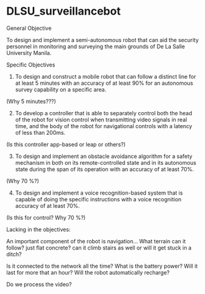 # DLSU_surveillancebot
General Objective

To design and implement a semi-autonomous robot that can aid the security personnel in monitoring and surveying the main grounds of De La Salle University Manila.

Specific Objectives

1. To design and construct a mobile robot that can follow a distinct line for at least 5 minutes with an accuracy of at least 90% for an autonomous survey capability on a specific area.

(Why 5 minutes???)

2. To develop a controller that is able to separately control both the head of the robot for vision control when transmitting video signals in real time, and the body of the robot for navigational controls with a latency of less than 200ms.

(Is this controller app-based or leap or others?)

3. To design and implement an obstacle avoidance algorithm for a safety mechanism in both on its remote-controlled state and in its autonomous state during the span of its operation with an accuracy of at least 70%.

(Why 70 %?)

4. To design and implement a voice recognition-based system that is capable of doing the specific instructions with a voice recognition accuracy of at least 70%.

(Is this for control? Why 70 %?)

Lacking in the objectives:

An important component of the robot is navigation... What terrain can it follow? just flat concrete? can it climb stairs as well or will it get stuck in a ditch?

Is it connected to the network all the time? What is the battery power? Will it last for more that an hour? Will the robot automatically recharge?

Do we process the video?
